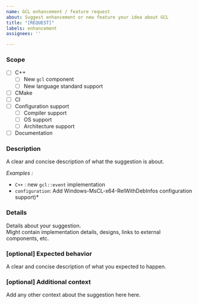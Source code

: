```yaml
---
name: GCL enhancement / feature request
about: Suggest enhancement or new feature your idea about GCL
title: "[REQUEST]"
labels: enhancement
assignees: ''

---
```


### **Scope**

- [ ] C++
  - [ ] New `gcl` component
  - [ ] New language standard support
- [ ] CMake
- [ ] CI
- [ ] Configuration support
  - [ ] Compiler support
  - [ ] OS support
  - [ ] Architecture support
- [ ] Documentation

### **Description**

A clear and concise description of what the suggestion is about.

*Examples :*

- `C++` : new `gcl::event` implementation
- `configuration`: Add Windows-MsCL-x64-RelWithDebInfos configuration support)*

### **Details**

Details about your suggestion.  
Might contain implementation details, designs, links to external components, etc.

### **[optional] Expected behavior**
A clear and concise description of what you expected to happen.

### **[optional] Additional context**
Add any other context about the suggestion here here.
